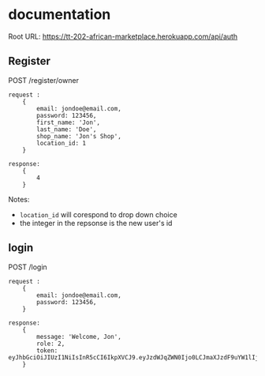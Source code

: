 # documentation

Root URL: https://tt-202-african-marketplace.herokuapp.com/api/auth

## Register
POST /register/owner 
```
request :
    {
        email: jondoe@email.com,
        password: 123456,
        first_name: 'Jon',
        last_name: 'Doe',
        shop_name: 'Jon's Shop',
        location_id: 1
    }

response: 
    {
        4
    }
```    
Notes:  
- ```location_id``` will corespond to drop down choice 
- the integer in the repsonse is the new user's id

## login
POST /login 
```
request :
    {
        email: jondoe@email.com,
        password: 123456,
    }

response: 
    {
        message: 'Welcome, Jon',
        role: 2,
        token: eyJhbGciOiJIUzI1NiIsInR5cCI6IkpXVCJ9.eyJzdWJqZWN0Ijo0LCJmaXJzdF9uYW1lIjoiU2FtIiwicm9sZSI6MiwiaWF0IjoxNjA5ODIwNDI1LCJleHAiOjE2MDk4MjA0ODV9.PucZT3o1ZsejaTlDpEMey7nIE1kQGVZGYECESJhGisw
    }
```    
